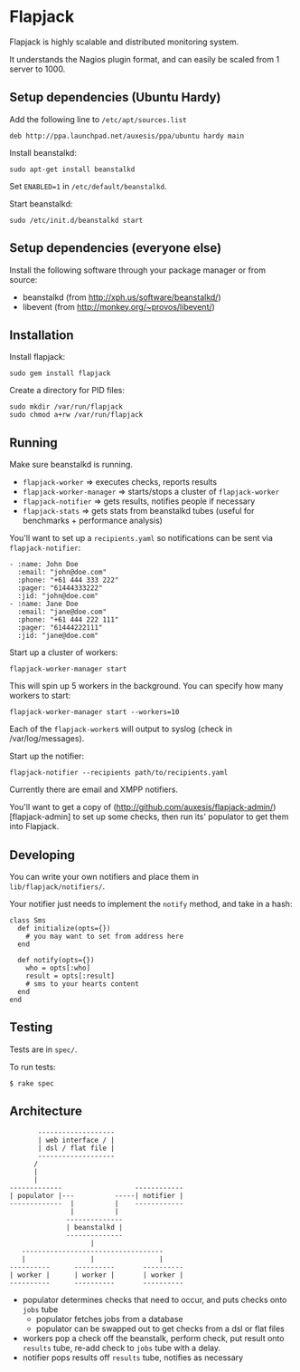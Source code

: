 Flapjack
========

Flapjack is highly scalable and distributed monitoring system. 

It understands the Nagios plugin format, and can easily be scaled 
from 1 server to 1000. 



Setup dependencies (Ubuntu Hardy)
---------------------------------

Add the following line to `/etc/apt/sources.list`

    deb http://ppa.launchpad.net/auxesis/ppa/ubuntu hardy main

Install beanstalkd:

    sudo apt-get install beanstalkd

Set `ENABLED=1` in `/etc/default/beanstalkd`.

Start beanstalkd: 

    sudo /etc/init.d/beanstalkd start


Setup dependencies (everyone else)
----------------------------------

Install the following software through your package manager or from source: 

 - beanstalkd (from http://xph.us/software/beanstalkd/)
 - libevent (from http://monkey.org/~provos/libevent/)



Installation
------------

Install flapjack:

    sudo gem install flapjack


Create a directory for PID files:

    sudo mkdir /var/run/flapjack 
    sudo chmod a+rw /var/run/flapjack


Running 
-------

Make sure beanstalkd is running.

  * `flapjack-worker` => executes checks, reports results  
  * `flapjack-worker-manager` => starts/stops a cluster of `flapjack-worker`
  * `flapjack-notifier` => gets results, notifies people if necessary  
  * `flapjack-stats` => gets stats from beanstalkd tubes (useful for benchmarks + performance analysis)  

You'll want to set up a `recipients.yaml` so notifications can be sent via 
`flapjack-notifier`: 

    - :name: John Doe
      :email: "john@doe.com"
      :phone: "+61 444 333 222"
      :pager: "61444333222"
      :jid: "john@doe.com"
    - :name: Jane Doe
      :email: "jane@doe.com"
      :phone: "+61 444 222 111"
      :pager: "61444222111"
      :jid: "jane@doe.com"

Start up a cluster of workers: 

    flapjack-worker-manager start

This will spin up 5 workers in the background. You can specify how many workers 
to start: 

    flapjack-worker-manager start --workers=10

Each of the `flapjack-worker`s will output to syslog (check in /var/log/messages).

Start up the notifier: 

    flapjack-notifier --recipients path/to/recipients.yaml

Currently there are email and XMPP notifiers. 

You'll want to get a copy of (http://github.com/auxesis/flapjack-admin/)[flapjack-admin]
to set up some checks, then run its' populator to get them into Flapjack. 

Developing
----------

You can write your own notifiers and place them in `lib/flapjack/notifiers/`.

Your notifier just needs to implement the `notify` method, and take in a hash:

    class Sms
      def initialize(opts={})
        # you may want to set from address here
      end

      def notify(opts={})
        who = opts[:who]
        result = opts[:result]
        # sms to your hearts content
      end
    end


Testing
-------

Tests are in `spec/`.

To run tests:

    $ rake spec


Architecture
------------

           -------------------
           | web interface / |
           | dsl / flat file |
           -------------------
          /
          |
          |
    -------------                  ------------
    | populator |---          -----| notifier |
    -------------  |          |    ------------
                   |          |
                  --------------
                  | beanstalkd |
                  --------------
                        |
       -----------------------------------
       |                |                |
    ----------      ----------       ----------
    | worker |      | worker |       | worker |
    ----------      ----------       ----------


- populator determines checks that need to occur, and puts checks onto `jobs` tube
  - populator fetches jobs from a database 
  - populator can be swapped out to get checks from a dsl or flat files
- workers pop a check off the beanstalk, perform check, put result onto `results` tube, 
  re-add check to `jobs` tube with a delay. 
- notifier pops results off `results` tube, notifies as necessary


